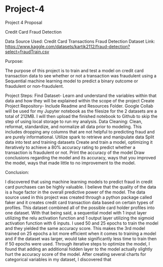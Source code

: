 # Project-4
Project 4 Proposal

Credit Card Fraud Detection

Data Source Used: Credit Card Transactions Fraud Detection Dataset
Link: https://www.kaggle.com/datasets/kartik2112/fraud-detection?select=fraudTrain.csv

Purpose:

The purpose of this project is to train and test a model on credit card transaction data to see whether or not a transaction was fraudulent using a Sequential machine learning model to predict a binary outcome or fraudulent or non-fraudulent. 

Project Steps:
Find Dataset- Learn and understand the variables within that data and how they will be explained within the scope of the project
Create Project Repository- Include Readme and Resources Folder. Google Collab will be used for my Jupyter notebook as the filesize for the 2 datasets are a total of 212MB. I will then upload the finished notebook to Github to skip the step of using local storage to run my analysis.
Data Cleaning: Clean, reformat, standardize, and normalize all data prior to modeling. This includes dropping any columns that are not helpful to predicting fraud and are purely informational.
Utilize spark to retrieve and manipulate data
Split data into test and training datasets
Create and train a model, optimizing it iteratively to achieve a 80% accuracy rating to predict whether a transaction is fraudulent or not.
Print the accuracy of the model
Draw conclusions regarding the model and its accuracy, ways that you improved the model, ways that made little to no improvement to the model. 

Conclusion:

I discovered that using machine learning models to predict fraud in credit card purchases can be highly valuable. I believe that the quality of the data is a huge factor in the overall predictive power of the model. The data source used in this project was created through a python package called faker and it creates credit card transaction data based on certain types of profiles. This dataset combined all of the possible card holder profiles into one dataset. With that being said, a sequential model with 1 input layer utilizing the relu activation function and 1 output layer utilizing the sigmoid activation function with 6 inputs. I used 50 and 25 epochs to train the model and they yielded the same accuracy score. This makes the 3rd model trained on 25 epochs a lot more efficient when it comes to training a model and if the dataset was larger, would take significantly less time to train then if 50 epochs were used. Through iterative steps to optimize the model, I found that adding an additional hidden layer to the model actually slightly hurt the accuracy score of the model. After creating several charts for categorical variables in my dataset, I discovered that


